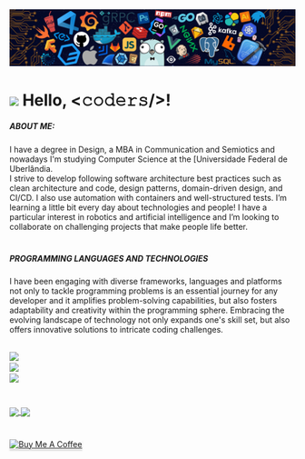 <!--header-->
<img src="https://github.com/diegodemiranda/diegodemiranda/blob/60d4dba1af4895c207f476561f96e938f386e06f/header_code.png"/>

# <img src="https://media.giphy.com/media/hvRJCLFzcasrR4ia7z/giphy.gif" width="30px"> Hello, <𝚌𝚘𝚍𝚎𝚛𝚜/>!

<!--profile_views-->

<!--bio-->


##### ABOUT ME:
<p>I have a degree in Design, a MBA in Communication and Semiotics and nowadays I'm studying Computer Science at the [Universidade Federal de Uberlândia.
  <br>
I strive to develop following software architecture best practices such as clean architecture and code, design patterns, domain-driven design, and CI/CD. I also use automation with containers and well-structured tests. I’m learning a little bit every day about technologies and people! I have a particular interest in robotics and artificial intelligence and I’m looking to collaborate on challenging projects that make people life better.</p>


#

<!--stkills_and_techniques-->

##### PROGRAMMING LANGUAGES AND TECHNOLOGIES
<p>I have been engaging with diverse frameworks, languages and platforms not only to tackle programming problems is an essential journey for any developer and it amplifies problem-solving capabilities, but also fosters adaptability and creativity within the programming sphere. Embracing the evolving landscape of technology not only expands one's skill set, but also offers innovative solutions to intricate coding challenges.</p>
<br>

<a href="https://skillicons.dev">
<img src="https://skillicons.dev/icons?i=python,cpp,java&theme=light")/>
</a>
</br>

<a href="https://skillicons.dev">
<img src="https://skillicons.dev/icons?i=tensorflow,pytorch,ros,fastapi,mysql,postgres,mongodb,redis&theme=light")/>
</br>
<img src="https://skillicons.dev/icons?i=docker,kubernetes,gcp&theme=light")/>
</a>


# 


<!--stats-->

<a href="https://github.com/diegodemiranda/github-readme-stats">
<img align="center" height=150 src="https://github-readme-stats.vercel.app/api/top-langs/?username=diegodemiranda&langs_count=5&theme=transparent&layout=compact"/>
</a>
<a href= "https://github.com/diegodemiranda/github-readme-stats">
<img align="center" height=150 src="https://github-readme-stats.vercel.app/api?username=diegodemiranda&show_icons=true&theme=transparent&hide=contribs"/>
</a>

#

<!--buy_me_a_coffe_button-->
<a href="https://www.buymeacoffee.com/diegodemiranda" target="_blank"><img src="https://www.buymeacoffee.com/assets/img/custom_images/orange_img.png" alt="Buy Me A Coffee" style="height: 41px !important;width: 174px !important;box-shadow: 0px 3px 2px 0px rgba(190, 190, 190, 0.5) !important;-webkit-box-shadow: 0px 3px 2px 0px rgba(190, 190, 190, 0.5) !important;" ></a>

<!--![snake gif](https://github.com/diegodemiranda/diegodemiranda/blob/output/github-contribution-grid-snake.svg)-->


